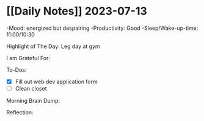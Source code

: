 # [[Daily Notes]] 2023-07-13

-Mood: energized but despairing
-Productivity: Good
-Sleep/Wake-up-time: 11:00/10:30

Highlight of The Day: 
Leg day at gym

I am Grateful For: 


To-Dos:
- [x] Fill out web dev application form
- [ ] Clean closet

Morning Brain Dump:


Reflection:
